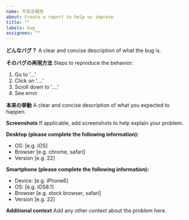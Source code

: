 ```yaml
---
name: 不具合報告
about: Create a report to help us improve
title: ""
labels: bug
assignees: ""
---
```


**どんなバグ？**
A clear and concise description of what the bug is.

**そのバグの再現方法**
Steps to reproduce the behavior:

1. Go to '...'
2. Click on '....'
3. Scroll down to '....'
4. See error

**本来の挙動**
A clear and concise description of what you expected to happen.

**Screenshots**
If applicable, add screenshots to help explain your problem.

**Desktop (please complete the following information):**

- OS: [e.g. iOS]
- Browser [e.g. chrome, safari]
- Version [e.g. 22]

**Smartphone (please complete the following information):**

- Device: [e.g. iPhone6]
- OS: [e.g. iOS8.1]
- Browser [e.g. stock browser, safari]
- Version [e.g. 22]

**Additional context**
Add any other context about the problem here.
